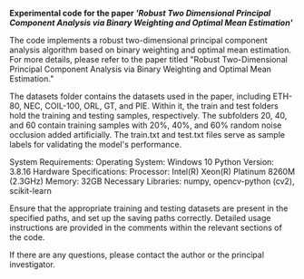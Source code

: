 **Experimental code for the paper _'Robust Two Dimensional Principal Component Analysis via Binary Weighting and Optimal Mean Estimation'_**


The code implements a robust two-dimensional principal component analysis algorithm based on binary weighting and optimal mean estimation. For more details, please refer to the paper titled "Robust Two-Dimensional Principal Component Analysis via Binary Weighting and Optimal Mean Estimation."

The datasets folder contains the datasets used in the paper, including ETH-80, NEC, COIL-100, ORL, GT, and PIE. Within it, the train and test folders hold the training and testing samples, respectively. The subfolders 20, 40, and 60 contain training samples with 20%, 40%, and 60% random noise occlusion added artificially. The train.txt and test.txt files serve as sample labels for validating the model's performance.

System Requirements:
Operating System: Windows 10
Python Version: 3.8.16
Hardware Specifications:
Processor: Intel(R) Xeon(R) Platinum 8260M (2.3GHz)
Memory: 32GB
Necessary Libraries: numpy, opencv-python (cv2), scikit-learn

Ensure that the appropriate training and testing datasets are present in the specified paths, and set up the saving paths correctly. 
Detailed usage instructions are provided in the comments within the relevant sections of the code.

If there are any questions, please contact the author or the principal investigator.

